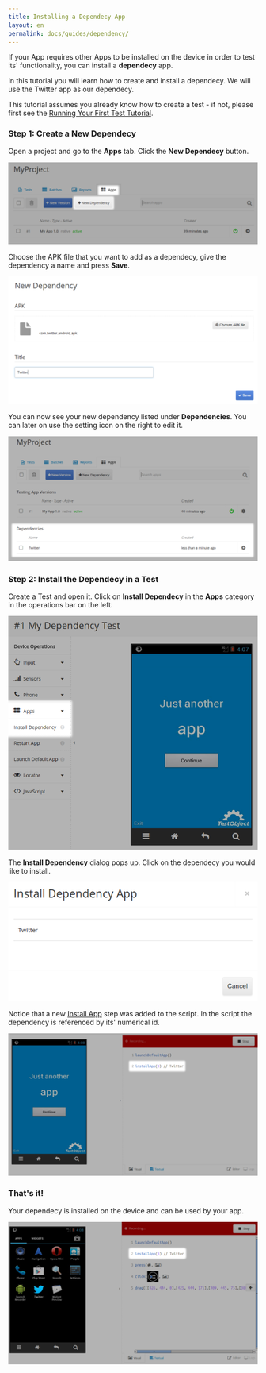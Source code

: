 ```yaml
---
title: Installing a Dependecy App
layout: en
permalink: docs/guides/dependency/
---
```


If your App requires other Apps to be installed on the device in order to test its' functionality, you can install a **dependecy** app.

In this tutorial you will learn how to create and install a dependecy. We will use the Twitter app as our dependecy.

This tutorial assumes you already know how to create a test - if not, please first see the [Running Your First Test Tutorial](http://localhost:4000/docs/getting-started/first-test/ "Running Your First Test Tutorial").


### Step 1: Create a New Dependecy
Open a project and go to the **Apps** tab. Click the **New Dependecy** button.

<img class="center shadow" src="/img/guides/dependency/dependency-01.png">

Choose the APK file that you want to add as a dependecy, give the dependency a name and press **Save**.

<img class="center shadow" src="/img/guides/dependency/dependency-02.png">

You can now see your new dependency listed under **Dependencies**. You can later on use the setting icon on the right to edit it.

<img class="center shadow" src="/img/guides/dependency/dependency-03.png">

### Step 2: Install the Dependecy in a Test
Create a Test and open it. Click on **Install Dependecy** in the **Apps** category in the operations bar on the left.

<img class="center shadow" src="/img/guides/dependency/dependency-04.png">

The **Install Dependency** dialog pops up. Click on the dependecy you would like to install.

<img class="center shadow" src="/img/guides/dependency/dependency-05.png">

Notice that a new [Install App](/docs/api/apps/#install) step was added to the script. In the script the dependency is referenced by its' numerical id.

<img class="center shadow" src="/img/guides/dependency/dependency-06.png">

### That's it!
Your dependecy is installed on the device and can be used by your app.

<img class="center shadow" src="/img/guides/dependency/dependency-07.png">